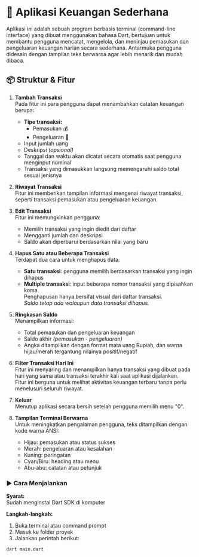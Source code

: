 # 💸 Aplikasi Keuangan Sederhana

Aplikasi ini adalah sebuah program berbasis terminal (command-line interface) yang dibuat menggunakan bahasa Dart, bertujuan untuk membantu pengguna mencatat, mengelola, dan meninjau pemasukan dan pengeluaran keuangan harian secara sederhana. Antarmuka pengguna didesain dengan tampilan teks berwarna agar lebih menarik dan mudah dibaca.

## 📦 Struktur & Fitur

1. **Tambah Transaksi**  
   Pada fitur ini para pengguna dapat menambahkan catatan keuangan berupa:
   - **Tipe transaksi:**
     - Pemasukan 💰
     - Pengeluaran 💸
   - Input jumlah uang
   - Deskripsi *(opsional)*
   - Tanggal dan waktu akan dicatat secara otomatis saat pengguna menginput nominal
   - Transaksi yang dimasukkan langsung memengaruhi saldo total sesuai jenisnya

2. **Riwayat Transaksi**  
   Fitur ini memberikan tampilan informasi mengenai riwayat transaksi, seperti transaksi pemasukan atau pengeluaran keuangan.

3. **Edit Transaksi**  
   Fitur ini memungkinkan pengguna:
   - Memilih transaksi yang ingin diedit dari daftar
   - Mengganti jumlah dan deskripsi
   - Saldo akan diperbarui berdasarkan nilai yang baru

4. **Hapus Satu atau Beberapa Transaksi**  
   Terdapat dua cara untuk menghapus data:
   - **Satu transaksi**: pengguna memilih berdasarkan transaksi yang ingin dihapus
   - **Multiple transaksi**: input beberapa nomor transaksi yang dipisahkan koma.  
     Penghapusan hanya bersifat visual dari daftar transaksi.  
     *Saldo tetap ada walaupun data transaksi dihapus.*

5. **Ringkasan Saldo**  
   Menampilkan informasi:
   - Total pemasukan dan pengeluaran keuangan
   - Saldo akhir *(pemasukan - pengeluaran)*
   - Angka ditampilkan dengan format mata uang Rupiah, dan warna hijau/merah tergantung nilainya positif/negatif

6. **Filter Transaksi Hari Ini**  
   Fitur ini menyaring dan menampilkan hanya transaksi yang dibuat pada hari yang sama atau transaksi terakhir kali saat aplikasi dijalankan.  
   Fitur ini berguna untuk melihat aktivitas keuangan terbaru tanpa perlu menelusuri seluruh riwayat.

7. **Keluar**  
   Menutup aplikasi secara bersih setelah pengguna memilih menu "0".

8. **Tampilan Terminal Berwarna**  
   Untuk meningkatkan pengalaman pengguna, teks ditampilkan dengan kode warna ANSI:
   - Hijau: pemasukan atau status sukses
   - Merah: pengeluaran atau kesalahan
   - Kuning: peringatan
   - Cyan/Biru: heading atau menu
   - Abu-abu: catatan atau petunjuk

### ▶️ Cara Menjalankan

**Syarat:**  
Sudah menginstal Dart SDK di komputer

**Langkah-langkah:**

1. Buka terminal atau command prompt  
2. Masuk ke folder proyek  
3. Jalankan perintah berikut:

```bash
dart main.dart

